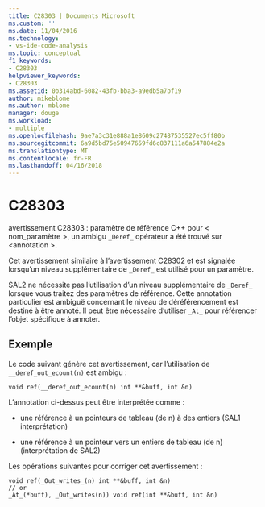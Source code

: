 ```yaml
---
title: C28303 | Documents Microsoft
ms.custom: ''
ms.date: 11/04/2016
ms.technology:
- vs-ide-code-analysis
ms.topic: conceptual
f1_keywords:
- C28303
helpviewer_keywords:
- C28303
ms.assetid: 0b314abd-6082-43fb-bba3-a9edb5a7bf19
author: mikeblome
ms.author: mblome
manager: douge
ms.workload:
- multiple
ms.openlocfilehash: 9ae7a3c31e888a1e8609c27487535527ec5ff80b
ms.sourcegitcommit: 6a9d5bd75e50947659fd6c837111a6a547884e2a
ms.translationtype: MT
ms.contentlocale: fr-FR
ms.lasthandoff: 04/16/2018
---
```

# <a name="c28303"></a>C28303
avertissement C28303 : paramètre de référence C++ pour < nom_paramètre >, un ambigu `_Deref_` opérateur a été trouvé sur \<annotation >.  
  
 Cet avertissement similaire à l’avertissement C28302 et est signalée lorsqu’un niveau supplémentaire de `_Deref_` est utilisé pour un paramètre.  
  
 SAL2 ne nécessite pas l’utilisation d’un niveau supplémentaire de `_Deref_` lorsque vous traitez des paramètres de référence. Cette annotation particulier est ambiguë concernant le niveau de déréférencement est destiné à être annoté. Il peut être nécessaire d’utiliser `_At_` pour référencer l’objet spécifique à annoter.  
  
## <a name="example"></a>Exemple  
 Le code suivant génère cet avertissement, car l’utilisation de `__deref_out_ecount(n)` est ambigu :  
  
```  
void ref(__deref_out_ecount(n) int **&buff, int &n)  
```  
  
 L’annotation ci-dessus peut être interprétée comme :  
  
-   une référence à un pointeurs de tableau (de n) à des entiers (SAL1 interprétation)  
  
-   une référence à un pointeur vers un entiers de tableau (de n) (interprétation de SAL2)  
  
 Les opérations suivantes pour corriger cet avertissement :  
  
```  
void ref(_Out_writes_(n) int **&buff, int &n)  
// or  
_At_(*buff), _Out_writes(n)) void ref(int **&buff, int &n)  
  
```